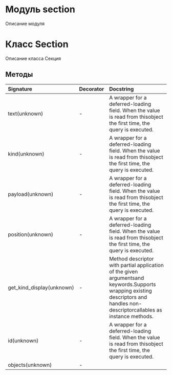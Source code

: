 # Модуль section

Описание модуля

# Класс Section

Описание класса Секция

## Методы

| Signature                 | Decorator | Docstring                                                                                                                                                                     |
| :------------------------ | :-------- | :---------------------------------------------------------------------------------------------------------------------------------------------------------------------------- |
| text(unknown)             | -         | A wrapper for a deferred-loading field. When the value is read from thisobject the first time, the query is executed.                                                         |
| kind(unknown)             | -         | A wrapper for a deferred-loading field. When the value is read from thisobject the first time, the query is executed.                                                         |
| payload(unknown)          | -         | A wrapper for a deferred-loading field. When the value is read from thisobject the first time, the query is executed.                                                         |
| position(unknown)         | -         | A wrapper for a deferred-loading field. When the value is read from thisobject the first time, the query is executed.                                                         |
| get_kind_display(unknown) | -         | Method descriptor with partial application of the given argumentsand keywords.Supports wrapping existing descriptors and handles non-descriptorcallables as instance methods. |
| id(unknown)               | -         | A wrapper for a deferred-loading field. When the value is read from thisobject the first time, the query is executed.                                                         |
| objects(unknown)          | -         |                                                                                                                                                                               |